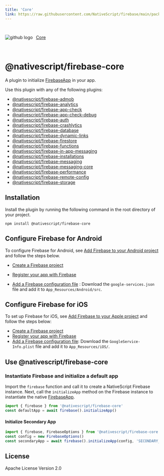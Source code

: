 ```yaml
---
title: 'Core'
link: https://raw.githubusercontent.com/NativeScript/firebase/main/packages/firebase-core/README.md
---
```


<div style="width: 100%; padding: 1.2em 0em">
	<img alt="github logo" src="../assets/images/github/GitHub-Mark-32px.png" style="display: inline; margin: 1em 0.5em 1em 0em">
	<a href="https://github.com/NativeScript/firebase/tree/main/packages/firebase-core" target="_blank" noopener>Core</a>
</div>

# @nativescript/firebase-core

A plugin to initialize [FirebaseApp](https://firebase.google.com/docs/reference/android/com/google/firebase/FirebaseApp) in your app.

Use this plugin with any of the following plugins:

- [@nativescript/firebase-admob](../firebase-admob/)
- [@nativescript/firebase-analytics](../firebase-admob/)
- [@nativescript/firebase-app-check](../firebase-app-check/)
- [@nativescript/firebase-app-check-debug](../firebase-app-check-debug/)
- [@nativescript/firebase-auth](../firebase-auth/)
- [@nativescript/firebase-crashlytics](../firebase-analytics/)
- [@nativescript/firebase-database](../firebase-database/)
- [@nativescript/firebase-dynamic-links](../firebase-dynamic-links/)
- [@nativescript/firebase-firestore](../firebase-firestore/)
- [@nativescript/firebase-functions](../firebase-functions/)
- [@nativescript/firebase-in-app-messaging](../firebase-in-app-messaging/)
- [@nativescript/firebase-installations](../firebase-installations/)
- [@nativescript/firebase-messaging](../firebase-messaging/)
- [@nativescript/firebase-messaging-core](../firebase-messaging-core/)
- [@nativescript/firebase-performance](../firebase-performance/)
- [@nativescript/firebase-remote-config](../firebase-remote-config/)
- [@nativescript/firebase-storage](../firebase-storage/)

## Installation

Install the plugin by running the following command in the root directory of your project.

```cli
npm install @nativescript/firebase-core
```

## Configure Firebase for Android

To configure Firebase for Android, see [Add Firebase to your Android project](https://firebase.google.com/docs/android/setup) and follow the steps below.

- [Create a Firebase project](https://firebase.google.com/docs/android/setup#create-firebase-project)

- [Register your app with Firebase](https://firebase.google.com/docs/android/setup#register-app)

- [Add a Firebase configuration file](https://firebase.google.com/docs/android/setup#add-config-file) : Download the `google-services.json` file and add it to `App_Resources/Android/src`.

## Configure Firebase for iOS

To set up Firebase for iOS, see [Add Firebase to your Apple project](https://firebase.google.com/docs/ios/setup) and follow the steps below:

- [Create a Firebase project](https://firebase.google.com/docs/ios/setup#create-firebase-project)
- [Register your app with Firebase](https://firebase.google.com/docs/ios/setup#register-app)
- [Add a Firebase configuration file](https://firebase.google.com/docs/ios/setup#add-config-file): Download the `GoogleService-Info.plist` file and add it to `App_Resources/iOS/`.

## Use @nativescript/firebase-core

### Instantiate Firebase and initialize a default app

Import the `firebase` function and call it to create a NativeScript Firebase instance. Next, call the `initializeApp` method on the Firebase instance to instantiate the native [FirebaseApp](https://firebase.google.com/docs/reference/android/com/google/firebase/FirebaseApp).

```ts
import { firebase } from '@nativescript/firebase-core'
const defaultApp = await firebase().initializeApp()
```

#### Initialize Secondary App

```ts
import { firebase, FirebaseOptions } from '@nativescript/firebase-core'
const config = new FirebaseOptions()
const secondaryApp = await firebase().initializeApp(config, 'SECONDARY_APP')
```

## License

Apache License Version 2.0
